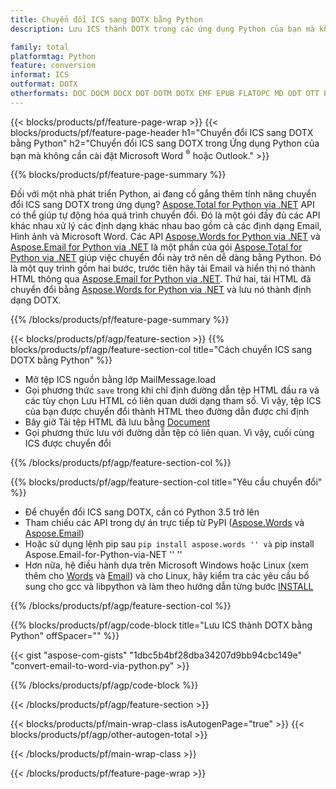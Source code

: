 ```yaml
---
title: Chuyển đổi ICS sang DOTX bằng Python
description: Lưu ICS thành DOTX trong các ứng dụng Python của bạn mà không cần sử dụng Microsoft Outlook hoặc Word 

family: total
platformtag: Python
feature: conversion
informat: ICS
outformat: DOTX
otherformats: DOC DOCM DOCX DOT DOTM DOTX EMF EPUB FLATOPC MD ODT OTT PCL PDF PS RTF TEXT WORD WORDML BMP GIF IMAGE JPEG TIFF PNG SVG XPS
---
```

{{< blocks/products/pf/feature-page-wrap >}}
{{< blocks/products/pf/feature-page-header h1="Chuyển đổi ICS sang DOTX bằng Python" h2="Chuyển đổi ICS sang DOTX trong Ứng dụng Python của bạn mà không cần cài đặt Microsoft Word <sup>&reg;</sup> hoặc Outlook." >}}

{{% blocks/products/pf/feature-page-summary %}}

Đối với một nhà phát triển Python, ai đang cố gắng thêm tính năng chuyển đổi ICS sang DOTX trong ứng dụng? [Aspose.Total for Python via .NET](https://products.aspose.com/total/python-net/) API có thể giúp tự động hóa quá trình chuyển đổi. Đó là một gói đầy đủ các API khác nhau xử lý các định dạng khác nhau bao gồm cả các định dạng Email, Hình ảnh và Microsoft Word. Các API [Aspose.Words for Python via .NET](https://products.aspose.com/words/python-net/) và [Aspose.Email for Python via .NET](https://products.aspose.com/email/python-net/) là một phần của gói [Aspose.Total for Python via .NET](https://products.aspose.com/total/python-net/) giúp việc chuyển đổi này trở nên dễ dàng bằng Python. Đó là một quy trình gồm hai bước, trước tiên hãy tải Email và hiển thị nó thành HTML thông qua [Aspose.Email for Python via .NET](https://products.aspose.com/email/python-net/). Thứ hai, tải HTML đã chuyển đổi bằng [Aspose.Words for Python via .NET](https://products.aspose.com/words/python-net/) và lưu nó thành định dạng DOTX.

{{% /blocks/products/pf/feature-page-summary %}}

{{< blocks/products/pf/agp/feature-section >}}
{{% blocks/products/pf/agp/feature-section-col title="Cách chuyển ICS sang DOTX bằng Python" %}}

- Mở tệp ICS nguồn bằng lớp MailMessage.load
- Gọi phương thức `save` trong khi chỉ định đường dẫn tệp HTML đầu ra và các tùy chọn Lưu HTML có liên quan dưới dạng tham số. Vì vậy, tệp ICS của bạn được chuyển đổi thành HTML theo đường dẫn được chỉ định
- Bây giờ Tải tệp HTML đã lưu bằng [Document](https://reference.aspose.com/words/python-net/aspose.words/document/)
- Gọi phương thức lưu với đường dẫn tệp có liên quan. Vì vậy, cuối cùng ICS được chuyển đổi

{{% /blocks/products/pf/agp/feature-section-col %}}

{{% blocks/products/pf/agp/feature-section-col title="Yêu cầu chuyển đổi" %}}

- Để chuyển đổi ICS sang DOTX, cần có Python 3.5 trở lên
- Tham chiếu các API trong dự án trực tiếp từ PyPI ([Aspose.Words](https://pypi.org/project/aspose-words/) và [Aspose.Email](https://pypi.org/project/Aspose.Email-for-Python-via-NET/))
- Hoặc sử dụng lệnh pip sau `` pip install aspose.words '' và `` pip install Aspose.Email-for-Python-via-NET '' '' 
- Hơn nữa, hệ điều hành dựa trên Microsoft Windows hoặc Linux (xem thêm cho [Words](https://docs.aspose.com/words/python-net/system-requirements/) và [Email](https://docs.aspose.com/email/python-net/system-requirements/)) và cho Linux, hãy kiểm tra các yêu cầu bổ sung cho gcc và libpython và làm theo hướng dẫn từng bước [INSTALL](https://docs.aspose.com/words/python-net/installation/)
 

{{% /blocks/products/pf/agp/feature-section-col %}}

{{% blocks/products/pf/agp/code-block title="Lưu ICS thành DOTX bằng Python" offSpacer="" %}}

{{< gist "aspose-com-gists" "1dbc5b4bf28dba34207d9bb94cbc149e" "convert-email-to-word-via-python.py" >}}

{{% /blocks/products/pf/agp/code-block %}}

{{< /blocks/products/pf/agp/feature-section >}}

{{< blocks/products/pf/main-wrap-class isAutogenPage="true" >}}
{{< blocks/products/pf/agp/other-autogen-total >}}

{{< /blocks/products/pf/main-wrap-class >}}

{{< /blocks/products/pf/feature-page-wrap >}}